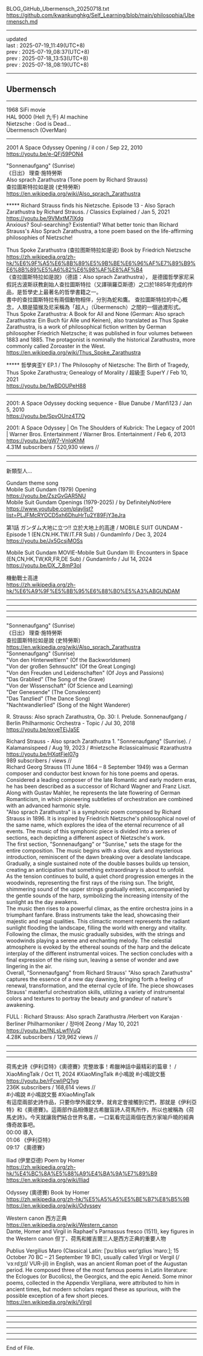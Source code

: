   
BLOG_GitHub_Ubermensch_20250718.txt  
  https://github.com/kwankunghkg/Self_Learning/blob/main/philosophia/Ubermensch.md  
  
----------------------------------------  
  
updated  
last : 2025-07-19_11:49(UTC+8)  
prev : 2025-07-19_08:37(UTC+8)  
prev : 2025-07-18_13:53(UTC+8)  
prev : 2025-07-18_08:19(UTC+8)  
  
----------------------------------------  
  
## Ubermensch  
  
----------------------------------------  
  
1968 SiFi movie  
HAL 9000 (Hell 九千) AI machine  
Nietzsche : God is Dead...  
Übermensch (OverMan)  
  
  
----------------------------------------  
  
2001 A Space Odyssey Opening / il con / Sep 22, 2010  
  https://youtu.be/e-QFj59PON4  
  
  
  
"Sonnenaufgang" (Sunrise)  
《日出》 理查·施特勞斯  
Also sprach Zarathustra (Tone poem by Richard Strauss)  
查拉圖斯特拉如是說 (史特勞斯)  
  https://en.wikipedia.org/wiki/Also_sprach_Zarathustra  
  
  
  
***** Richard Strauss finds his Nietzsche. Episode 13 - Also Sprach Zarathustra by Richard Strauss. / Classics Explained / Jan 5, 2021  
  https://youtu.be/9VMxtM7lXdg  
	Anxious? Soul-searching? Existential? What better tonic than Richard Strauss's Also Sprach Zarathustra, a tone poem based on the life-affirming philosophies of Nietzsche!  
  
  
  
Thus Spoke Zarathustra (查拉图斯特拉如是说) Book by Friedrich Nietzsche  
  https://zh.wikipedia.org/zh-hk/%E6%9F%A5%E6%8B%89%E5%9B%BE%E6%96%AF%E7%89%B9%E6%8B%89%E5%A6%82%E6%98%AF%E8%AF%B4  
	《查拉圖斯特拉如是說》（德語：Also sprach Zarathustra）， 是德國哲學家尼采假託古波斯祆教創始人查拉圖斯特拉（又譯瑣羅亞斯德）之口於1885年完成的作品，是哲學史上最著名的哲學書籍之一。  
	書中的查拉圖斯特拉有兩個動物相伴，分別為蛇和鷹。 查拉圖斯特拉的中心概念，人類是猿猴及尼采稱為「超人」（Übermensch）之間的一個過渡形式。  
Thus Spoke Zarathustra: A Book for All and None (German: Also sprach Zarathustra: Ein Buch für Alle und Keinen), also translated as Thus Spake Zarathustra, is a work of philosophical fiction written by German philosopher Friedrich Nietzsche; it was published in four volumes between 1883 and 1885. The protagonist is nominally the historical Zarathustra, more commonly called Zoroaster in the West.  
  https://en.wikipedia.org/wiki/Thus_Spoke_Zarathustra  
  
  
  
***** 哲學爽歪Y EP.1 / The Philosophy of Nietzsche: The Birth of Tragedy, Thus Spoke Zarathustra; Genealogy of Morality / 超級歪 SuperY / Feb 10, 2021  
  https://youtu.be/1wBD0UPeH88  
  
  
  
  
  
----------------------------------------  
  
  
  
2001: A Space Odyssey docking sequence - Blue Danube / Manfi123 / Jan 5, 2010  
  https://youtu.be/SpvOUnz4T7Q  
  
  
  
2001: A Space Odyssey | On The Shoulders of Kubrick: The Legacy of 2001 | Warner Bros. Entertainment / Warner Bros. Entertainment / Feb 6, 2013  
  https://youtu.be/gW7-VnIqKhM  
  4.31M subscribers / 520,930 views //  
  
  
  
----------------------------------------  
  
  
  
  
----------------------------------------  
  
新類型人...  
  
Gundam theme song  
Mobile Suit Gundam (1979) Opening  
  https://youtu.be/ZszGvGAR5NU  
Mobile Suit Gundam Openings (1979-2025) / by DefinitelyNotHere  
  https://www.youtube.com/playlist?list=PLJFMcRYOCD5xh6DhuHrTu2Y89FjY3eJra  
  
第1話 ガンダム大地に立つ!! 立於大地上的高達 / MOBILE SUIT GUNDAM - Episode 1 (EN.CN.HK.TW.IT.FR Sub) / GundamInfo / Dec 3, 2024  
  https://youtu.be/Jx5GcsjMOSs  
  
Mobile Suit Gundam MOVIE-Mobile Suit Gundam Ⅲ: Encounters in Space (EN,CN,HK,TW,KR,FR,DE Sub) / GundamInfo / Jul 14, 2024  
  https://youtu.be/DX_7_8mP3oI  
  
  
  
機動戰士高達  
  https://zh.wikipedia.org/zh-hk/%E6%A9%9F%E5%8B%95%E6%88%B0%E5%A3%ABGUNDAM  
  
  
  
  
----------------------------------------  
  
  
  
----------------------------------------  
  
  
  
----------------------------------------  
  
  
----------------------------------------  
  
"Sonnenaufgang" (Sunrise)  
《日出》 理查·施特勞斯  
查拉圖斯特拉如是說 (史特勞斯)  
  https://en.wikipedia.org/wiki/Also_sprach_Zarathustra  
    "Sonnenaufgang" (Sunrise)  
    "Von den Hinterweltlern" (Of the Backworldsmen)  
    "Von der großen Sehnsucht" (Of the Great Longing)  
    "Von den Freuden und Leidenschaften" (Of Joys and Passions)  
    "Das Grablied" (The Song of the Grave)  
    "Von der Wissenschaft" (Of Science and Learning)  
    "Der Genesende" (The Convalescent)  
    "Das Tanzlied" (The Dance Song)  
    "Nachtwandlerlied" (Song of the Night Wanderer)  
  
  
  
  
  
R. Strauss: Also sprach Zarathustra, Op. 30: I. Prelude. Sonnenaufgang / Berlin Philharmonic Orchestra - Topic /  Jul 30, 2018  
  https://youtu.be/exveTEjJa5E  
  
  
  
Richard Strauss - Also sprach Zarathustra 1. "Sonnenaufgang" (Sunrise). / Kalamansispeed / Aug 19, 2023 / #nietzsche #classicalmusic #zarathustra    https://youtu.be/HXqtFjeI07g  
989 subscribers / views //  
	Richard Georg Strauss (11 June 1864 – 8 September 1949) was a German composer and conductor best known for his tone poems and operas. Considered a leading composer of the late Romantic and early modern eras, he has been described as a successor of Richard Wagner and Franz Liszt. Along with Gustav Mahler, he represents the late flowering of German Romanticism, in which pioneering subtleties of orchestration are combined with an advanced harmonic style.  
	"Also sprach Zarathustra" is a symphonic poem composed by Richard Strauss in 1896. It is inspired by Friedrich Nietzsche's philosophical novel of the same name, which explores the idea of the eternal recurrence of all events. The music of this symphonic piece is divided into a series of sections, each depicting a different aspect of Nietzsche's work.  
	The first section, "Sonnenaufgang" or "Sunrise," sets the stage for the entire composition. The music begins with a slow, dark and mysterious introduction, reminiscent of the dawn breaking over a desolate landscape. Gradually, a single sustained note of the double basses builds up tension, creating an anticipation that something extraordinary is about to unfold.  
	As the tension continues to build, a quiet chord progression emerges in the woodwinds, representing the first rays of the rising sun. The bright, shimmering sound of the upper strings gradually enters, accompanied by the gentle sounds of the harp, symbolizing the increasing intensity of the sunlight as the day awakens.  
	The music then rises to a powerful climax, as the entire orchestra joins in a triumphant fanfare. Brass instruments take the lead, showcasing their majestic and regal qualities. This climactic moment represents the radiant sunlight flooding the landscape, filling the world with energy and vitality.  
	Following the climax, the music gradually subsides, with the strings and woodwinds playing a serene and enchanting melody. The celestial atmosphere is evoked by the ethereal sounds of the harp and the delicate interplay of the different instrumental voices. The section concludes with a final expression of the rising sun, leaving a sense of wonder and awe lingering in the air.  
	Overall, "Sonnenaufgang" from Richard Strauss' "Also sprach Zarathustra" captures the essence of a new day dawning, bringing forth a feeling of renewal, transformation, and the eternal cycle of life. The piece showcases Strauss' masterful orchestration skills, utilizing a variety of instrumental colors and textures to portray the beauty and grandeur of nature's awakening.  
  
  
  
FULL : Richard Strauss: Also sprach Zarathustra /Herbert von Karajan · Berliner Philharmoniker / 정마에 Zeong /  May 10, 2021  
  https://youtu.be/lNLsLwflVuQ  
4.28K subscribers / 129,962 views //  
  
  
  
----------------------------------------  
  
  
  
----------------------------------------  
  
  
  
----------------------------------------  
  
荷馬史詩《伊利亞特》《奧德賽》完整故事！希臘神話中最精彩的篇章！ / XiaoMingTalk /  Oct 11, 2024  #XiaoMingTalk #小鳴說 #小鳴說文藝  
https://youtu.be/rFcwIiPQ1yg  
236K subscribers / 168,614 views //  
	#小鳴說 #小鳴說文藝 #XiaoMingTalk  
	有這麼兩部史詩作品，只要你學外國文學，就肯定會接觸到它們，那就是《伊利亞特》和《奧德賽》。這兩部作品相傳是古希臘盲詩人荷馬所作，所以也被稱為《荷馬史詩》。今天就讓我們結合世界名畫，一口氣看完這兩個在西方家喻戶曉的經典傳奇故事吧。  
	00:00 導入  
	01:06 《伊利亞特》  
	09:17 《奧德賽》  
  
  
Iliad (伊里亞德)  Poem by Homer  
  https://zh.wikipedia.org/zh-hk/%E4%BC%8A%E5%88%A9%E4%BA%9A%E7%89%B9  
  https://en.wikipedia.org/wiki/Iliad  
  
Odyssey (奧德賽)  Book by Homer  
  https://zh.wikipedia.org/zh-hk/%E5%A5%A5%E5%BE%B7%E8%B5%9B  
  https://en.wikipedia.org/wiki/Odyssey  
  
Western canon 西方正典  
  https://en.wikipedia.org/wiki/Western_canon  
	Dante, Homer and Virgil in Raphael's Parnassus fresco (1511), key figures in the Western canon  但丁、荷馬和維吉爾三人是西方正典的重要人物  
  
  
Publius Vergilius Maro (Classical Latin: [ˈpuːbliʊs wɛrˈɡɪliʊs ˈmaroː]; 15 October 70 BC – 21 September 19 BC), usually called Virgil or Vergil (/ˈvɜːrdʒɪl/ VUR-jil) in English, was an ancient Roman poet of the Augustan period. He composed three of the most famous poems in Latin literature: the Eclogues (or Bucolics), the Georgics, and the epic Aeneid. Some minor poems, collected in the Appendix Vergiliana, were attributed to him in ancient times, but modern scholars regard these as spurious, with the possible exception of a few short pieces.  
  https://en.wikipedia.org/wiki/Virgil  
  
  
  
  
----------------------------------------  
  
  
  
----------------------------------------  
  
  
  
----------------------------------------  
  
  
  
----------------------------------------  
  
  
  
----------------------------------------  
  
  
  
----------------------------------------  
End of File.  
